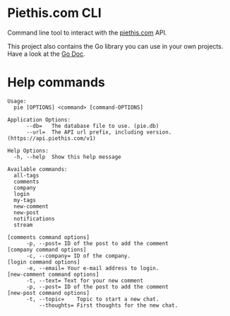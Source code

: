 Piethis.com CLI
===============

Command line tool to interact with the [piethis.com](https://www.piethis.com) API.

This project also contains the Go library you can use in your own projects. Have a look at the [Go Doc]().


Help commands
=============

```
Usage:
  pie [OPTIONS] <command> [command-OPTIONS]

Application Options:
      --db=   The database file to use. (pie.db)
      --url=  The API url prefix, including version. (https://api.piethis.com/v1)

Help Options:
  -h, --help  Show this help message

Available commands:
  all-tags
  comments
  company
  login
  my-tags
  new-comment
  new-post
  notifications
  stream

[comments command options]
      -p, --post= ID of the post to add the comment
[company command options]
      -c, --company= ID of the company.
[login command options]
      -e, --email= Your e-mail address to login.
[new-comment command options]
      -t, --text= Text for your new comment
      -p, --post= ID of the post to add the comment
[new-post command options]
      -t, --topic=    Topic to start a new chat.
          --thoughts= First thoughts for the new chat.
```

